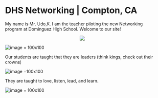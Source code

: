 # DHS Networking | Compton, CA

My name is Mr. Udo,K. I am the teacher piloting the new Networking program at Dominguez High School. Welcome to our site!

<div align="center">
    <img src="[https://picsum.photos/id/247/300/300](https://user-images.githubusercontent.com/90793073/227299174-08045597-06c6-46b6-aff7-0ebadf2f822e.png)">
</div>

![image](https://user-images.githubusercontent.com/90793073/227299174-08045597-06c6-46b6-aff7-0ebadf2f822e.png) = 100x100

Our students are taught that they are leaders (think kings, check out their crowns)

![image](https://user-images.githubusercontent.com/90793073/228005905-cf9f8515-35a8-4f27-a7cc-c3009b40d69c.png) =100x100

They are taught to love, listen, lead, and learn.

![image](https://user-images.githubusercontent.com/90793073/228006554-c0bcf30d-2f83-441a-9754-c1d6d0245f4a.png) = 100x100


